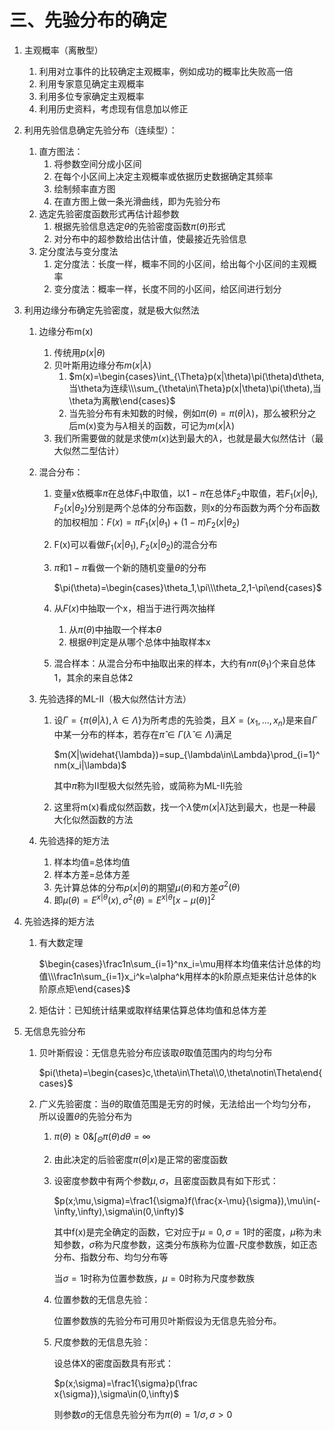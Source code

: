 # 三、先验分布的确定

1. 主观概率（离散型）

   1. 利用对立事件的比较确定主观概率，例如成功的概率比失败高一倍
   2. 利用专家意见确定主观概率
   3. 利用多位专家确定主观概率
   4. 利用历史资料，考虑现有信息加以修正

2. 利用先验信息确定先验分布（连续型）：

   1. 直方图法：
      1. 将参数空间分成小区间
      2. 在每个小区间上决定主观概率或依据历史数据确定其频率
      3. 绘制频率直方图
      4. 在直方图上做一条光滑曲线，即为先验分布
   2. 选定先验密度函数形式再估计超参数
      1. 根据先验信息选定$\theta$的先验密度函数$\pi(\theta)$形式
      2. 对分布中的超参数给出估计值，使最接近先验信息
   3. 定分度法与变分度法
      1. 定分度法：长度一样，概率不同的小区间，给出每个小区间的主观概率
      2. 变分度法：概率一样，长度不同的小区间，给区间进行划分

3. 利用边缘分布确定先验密度，就是极大似然法

   1. 边缘分布m(x)

      1. 传统用$p(x|\theta)$
      2. 贝叶斯用边缘分布$m(x|\lambda)$
         1. $m(x)=\begin{cases}\int_{\Theta}p(x|\theta)\pi(\theta)d\theta,当\theta为连续\\\sum_{\theta\in\Theta}p(x|\theta)\pi(\theta),当\theta为离散\end{cases}$
         2. 当先验分布有未知数的时候，例如$\pi(\theta)=\pi(\theta|\lambda)$，那么被积分之后m(x)变为与$\lambda$相关的函数，可记为$m(x|\lambda)$
      3. 我们所需要做的就是求使$m(x)$达到最大的$\lambda$，也就是最大似然估计（最大似然二型估计）

   2. 混合分布：

      1. 变量x依概率$\pi$在总体$F_1$中取值，以$1-\pi$在总体$F_2$中取值，若$F_1(x|\theta_1),F_2(x|\theta_2)$分别是两个总体的分布函数，则x的分布函数为两个分布函数的加权相加：$F(x)=\pi F_1(x|\theta_1)+(1-\pi)F_2(x|\theta_2)$

      2. F(x)可以看做$F_1(x|\theta_1),F_2(x|\theta_2)$的混合分布

      3. $\pi$和$1-\pi$看做一个新的随机变量$\theta$的分布

         $\pi(\theta)=\begin{cases}\theta_1,\pi\\\theta_2,1-\pi\end{cases}$

      4. 从$F(x)$中抽取一个x，相当于进行两次抽样

         1. 从$\pi(\theta)$中抽取一个样本$\theta$
         2. 根据$\theta$判定是从哪个总体中抽取样本x

      5. 混合样本：从混合分布中抽取出来的样本，大约有$n\pi(\theta_1)$个来自总体1，其余的来自总体2

   3. 先验选择的ML-II（极大似然估计方法）

      1. 设$\Gamma=\{\pi(\theta|\lambda),\lambda\in\Lambda\}$为所考虑的先验类，且$X=(x_1,...,x_n)$是来自$\Gamma$中某一分布的样本，若存在$\widehat{\pi}\in\Gamma(\widehat{\lambda}\in\Lambda)$满足

         $m(X|\widehat{\lambda})=sup_{\lambda\in\Lambda}\prod_{i=1}^nm(x_i|\lambda)$

         其中$\widehat{\pi}$称为II型极大似然先验，或简称为ML-II先验

      2. 这里将m(x)看成似然函数，找一个$\widehat{\lambda}$使$m(x|\widehat{\lambda})$达到最大，也是一种最大化似然函数的方法

   4. 先验选择的矩方法

      1. 样本均值=总体均值
      2. 样本方差=总体方差
      3. 先计算总体的分布$p(x|\theta)$的期望$\mu(\theta)$和方差$\sigma^2(\theta)$
      4. 即$\mu(\theta)=E^{x|\theta}(x),\sigma^2(\theta)=E^{x|\theta}[x-\mu(\theta)]^2$

4. 先验选择的矩方法

   1. 有大数定理

      $\begin{cases}\frac1n\sum_{i=1}^nx_i=\mu用样本均值来估计总体的均值\\\frac1n\sum_{i=1}x_i^k=\alpha^k用样本的k阶原点矩来估计总体的k阶原点矩\end{cases}$

   2. 矩估计：已知统计结果或取样结果估算总体均值和总体方差

5. 无信息先验分布

   1. 贝叶斯假设：无信息先验分布应该取$\theta$取值范围内的均匀分布

      $pi(\theta)=\begin{cases}c,\theta\in\Theta\\0,\theta\notin\Theta\end{cases}$

   2. 广义先验密度：当$\theta$的取值范围是无穷的时候，无法给出一个均匀分布，所以设置$\theta$的先验分布为

      1. $\pi(\theta)\ge0 \& \int_{\Theta}\pi(\theta)d\theta=\infty$

      2. 由此决定的后验密度$\pi(\theta|x)$是正常的密度函数

      3. 设密度参数中有两个参数$\mu,\sigma$，且密度函数具有如下形式：

         $p(x;\mu,\sigma)=\frac1{\sigma}f(\frac{x-\mu}{\sigma}),\mu\in(-\infty,\infty),\sigma\in(0,\infty)$

         其中f(x)是完全确定的函数，它对应于$\mu=0,\sigma=1$时的密度，$\mu$称为未知参数，$\sigma$称为尺度参数，这类分布族称为位置-尺度参数族，如正态分布、指数分布、均匀分布等

         当$\sigma=1$时称为位置参数族，$\mu=0$时称为尺度参数族

      4. 位置参数的无信息先验：

         位置参数族的先验分布可用贝叶斯假设为无信息先验分布。

      5. 尺度参数的无信息先验：

         设总体X的密度函数具有形式：

         $p(x;\sigma)=\frac1{\sigma}p(\frac x{\sigma}),\sigma\in(0,\infty)$

         则参数$\sigma$的无信息先验分布为$\pi(\theta)=1/\sigma,\sigma>0$

# 